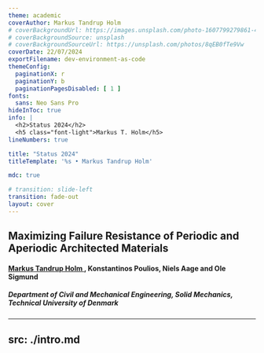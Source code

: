 ```yaml
---
theme: academic
coverAuthor: Markus Tandrup Holm
# coverBackgroundUrl: https://images.unsplash.com/photo-1607799279861-4dd421887fb3
# coverBackgroundSource: unsplash
# coverBackgroundSourceUrl: https://unsplash.com/photos/8qEB0fTe9Vw
coverDate: 22/07/2024
exportFilename: dev-environment-as-code
themeConfig:
  paginationX: r
  paginationY: b
  paginationPagesDisabled: [ 1 ]
fonts:
  sans: Neo Sans Pro
hideInToc: true
info: |
  <h2>Status 2024</h2>
  <h5 class="font-light">Markus T. Holm</h5>
lineNumbers: true

title: "Status 2024"
titleTemplate: '%s • Markus Tandrup Holm'

mdc: true

# transition: slide-left
transition: fade-out
layout: cover
---
```


<head>
  <link rel="stylesheet" href="/styles.css">
</head>


<h2> Maximizing Failure Resistance of Periodic and Aperiodic Architected Materials </h2>

<h4><u> Markus Tandrup Holm </u>, Konstantinos Poulios, Niels Aage and Ole Sigmund </h4>

<h5> Department of Civil and Mechanical Engineering, Solid Mechanics, Technical University of Denmark</h5>



<Pagination classNames="text-gray-300" />

---
src: ./intro.md
---

